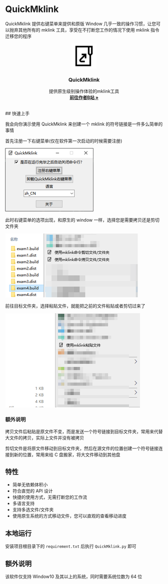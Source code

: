 # QuickMklink

QuickMklink 提供右键菜单来提供和原版 Window 几乎一致的操作习惯，让您可以抛弃其他所有的 mklink 工具，享受在不打断您工作的情况下使用 mklink 指令迁移您的程序


<p align="center">
  <a>
    <img src="assets/images/logo.png" alt="Logo" width="80" height="80">
  </a>

  <h3 align="center">QuickMklink</h3>
  <p align="center">
    提供原生级别操作体验的mklink工具
    <br />
    <a href="https://space.bilibili.com/282527875"><strong>前往作者B站 »</strong></a>
    <br />
    <br />
</p>
## 快速上手

我会向你演示使用 QuickMklink 来创建一个 mklink 的符号链接是一件多么简单的事情

首先注册一下右键菜单(仅在软件第一次启动的时候需要注册)

![Clip_2024-08-26_22-00-19](./README_CN.assets/Clip_2024-08-26_22-00-19.png)

此时右键菜单的选项出现，和原生的 window 一样，选择您是需要拷贝还是剪切文件夹

![Clip_2024-08-26_21-59-01](./README_CN.assets/Clip_2024-08-26_21-59-01.png)

前往目标文件夹，选择粘贴文件，就能把之前的文件粘贴或者剪切过来了

![Clip_2024-08-26_22-02-13](./README_CN.assets/Clip_2024-08-26_22-02-13.png)

### 额外说明

拷贝文件后粘贴是原文件不变，而是发送一个符号链接到目标文件夹，常用来代替大文件的拷贝，实际上文件并没有被拷贝

剪切文件是将原文件移动到目标文件夹，然后在源文件的位置创建一个符号链接连接到新的位置，常用来给 C 盘搬家，将大文件移动到其他盘

## 特性

- 简单无依赖体积小
- 符合直觉的 API 设计
- 快捷的使用方式，无需打断您的工作流
- 多语言支持
- 支持多选文件/文件夹
- 使用原生系统的方式移动文件，您可以直观的查看移动进度

## 本地运行

安装项目根目录下的 `requirement.txt` 后执行  `QuickMklink.py` 即可

## 额外说明

该软件仅支持 Window10 及其以上的系统，同时需要系统位数为 64 位
